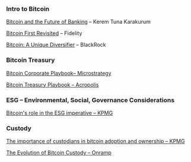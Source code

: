 ### Intro to Bitcoin
[Bitcoin and the Future of Banking](https://www.linkedin.com/posts/keremtunakarakurum_bitcoin-and-the-future-of-banking-kerem-activity-7132581566647590913-hyj9/) – Kerem Tuna Karakurum

[Bitcoin First Revisited](https://www.fidelitydigitalassets.com/research-and-insights/bitcoin-first-revisited) – Fidelity

[Bitcoin: A Unique Diversifier](https://www.blackrock.com/us/financial-professionals/insights/bitcoin-unique-diversifier) – BlackRock

### Bitcoin Treasury
[Bitcoin Corporate Playbook– Microstrategy](https://www.microstrategy.com/bitcoin/documents/treasury-reserve-policy)

[Bitcoin Treasury Playbook – Acropolis](https://www.acropolistreasury.com/playbook)

### ESG – Environmental, Social, Governance Considerations
[Bitcoin's role in the ESG imperative – KPMG](https://kpmg.com/kpmg-us/content/dam/kpmg/pdf/2024/bitcoins-role-esg-imperative.pdf)

### Custody
[The importance of custodians in bitcoin adoption and ownership – KPMG](https://kpmg.com/us/en/articles/2024/importance-custodians-bitcoin-adoption-ownership.html)

[The Evolution of Bitcoin Custody – Onramp](https://onrampbitcoin.com/the-evolution-of-bitcoin-custody/) 

